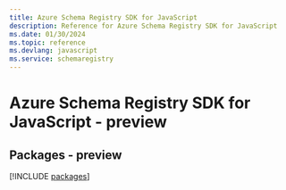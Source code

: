 ```yaml
---
title: Azure Schema Registry SDK for JavaScript
description: Reference for Azure Schema Registry SDK for JavaScript
ms.date: 01/30/2024
ms.topic: reference
ms.devlang: javascript
ms.service: schemaregistry
---
```

# Azure Schema Registry SDK for JavaScript - preview
## Packages - preview
[!INCLUDE [packages](schema-registry-index.md)]